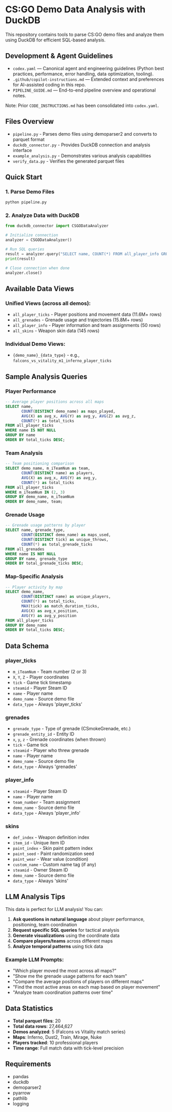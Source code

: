 # CS:GO Demo Data Analysis with DuckDB

This repository contains tools to parse CS:GO demo files and analyze them using DuckDB for efficient SQL-based analysis.

## Development & Agent Guidelines

- `codex.yaml` — Canonical agent and engineering guidelines (Python best practices, performance, error handling, data optimization, tooling).
- `.github/copilot-instructions.md` — Extended context and preferences for AI-assisted coding in this repo.
- `PIPELINE_GUIDE.md` — End-to-end pipeline overview and operational notes.

Note: Prior `CODE_INSTRUCTIONS.md` has been consolidated into `codex.yaml`.

## Files Overview

- `pipeline.py` - Parses demo files using demoparser2 and converts to parquet format
- `duckdb_connector.py` - Provides DuckDB connection and analysis interface
- `example_analysis.py` - Demonstrates various analysis capabilities
- `verify_data.py` - Verifies the generated parquet files

## Quick Start

### 1. Parse Demo Files
```bash
python pipeline.py
```

### 2. Analyze Data with DuckDB
```python
from duckdb_connector import CSGODataAnalyzer

# Initialize connection
analyzer = CSGODataAnalyzer()

# Run SQL queries
result = analyzer.query("SELECT name, COUNT(*) FROM all_player_info GROUP BY name")
print(result)

# Close connection when done
analyzer.close()
```

## Available Data Views

### Unified Views (across all demos):
- `all_player_ticks` - Player positions and movement data (11.6M+ rows)
- `all_grenades` - Grenade usage and trajectories (15.8M+ rows)  
- `all_player_info` - Player information and team assignments (50 rows)
- `all_skins` - Weapon skin data (145 rows)

### Individual Demo Views:
- `{demo_name}_{data_type}` - e.g., `falcons_vs_vitality_m1_inferno_player_ticks`

## Sample Analysis Queries

### Player Performance
```sql
-- Average player positions across all maps
SELECT name, 
       COUNT(DISTINCT demo_name) as maps_played,
       AVG(X) as avg_x, AVG(Y) as avg_y, AVG(Z) as avg_z,
       COUNT(*) as total_ticks
FROM all_player_ticks 
WHERE name IS NOT NULL
GROUP BY name 
ORDER BY total_ticks DESC;
```

### Team Analysis
```sql
-- Team positioning comparison
SELECT demo_name, m_iTeamNum as team,
       COUNT(DISTINCT name) as players,
       AVG(X) as avg_x, AVG(Y) as avg_y,
       COUNT(*) as total_ticks
FROM all_player_ticks 
WHERE m_iTeamNum IN (2, 3)
GROUP BY demo_name, m_iTeamNum
ORDER BY demo_name, team;
```

### Grenade Usage
```sql
-- Grenade usage patterns by player
SELECT name, grenade_type,
       COUNT(DISTINCT demo_name) as maps_used,
       COUNT(DISTINCT tick) as unique_throws,
       COUNT(*) as total_grenade_ticks
FROM all_grenades 
WHERE name IS NOT NULL
GROUP BY name, grenade_type
ORDER BY total_grenade_ticks DESC;
```

### Map-Specific Analysis
```sql
-- Player activity by map
SELECT demo_name,
       COUNT(DISTINCT name) as unique_players,
       COUNT(*) as total_ticks,
       MAX(tick) as match_duration_ticks,
       AVG(X) as avg_x_position,
       AVG(Y) as avg_y_position
FROM all_player_ticks
GROUP BY demo_name
ORDER BY total_ticks DESC;
```

## Data Schema

### player_ticks
- `m_iTeamNum` - Team number (2 or 3)
- `X`, `Y`, `Z` - Player coordinates
- `tick` - Game tick timestamp
- `steamid` - Player Steam ID
- `name` - Player name
- `demo_name` - Source demo file
- `data_type` - Always 'player_ticks'

### grenades  
- `grenade_type` - Type of grenade (CSmokeGrenade, etc.)
- `grenade_entity_id` - Entity ID
- `x`, `y`, `z` - Grenade coordinates (when thrown)
- `tick` - Game tick
- `steamid` - Player who threw grenade
- `name` - Player name
- `demo_name` - Source demo file
- `data_type` - Always 'grenades'

### player_info
- `steamid` - Player Steam ID
- `name` - Player name  
- `team_number` - Team assignment
- `demo_name` - Source demo file
- `data_type` - Always 'player_info'

### skins
- `def_index` - Weapon definition index
- `item_id` - Unique item ID
- `paint_index` - Skin paint pattern index
- `paint_seed` - Paint randomization seed
- `paint_wear` - Wear value (condition)
- `custom_name` - Custom name tag (if any)
- `steamid` - Owner Steam ID
- `demo_name` - Source demo file
- `data_type` - Always 'skins'

## LLM Analysis Tips

This data is perfect for LLM analysis! You can:

1. **Ask questions in natural language** about player performance, positioning, team coordination
2. **Request specific SQL queries** for tactical analysis
3. **Generate visualizations** using the coordinate data
4. **Compare players/teams** across different maps
5. **Analyze temporal patterns** using tick data

### Example LLM Prompts:
- "Which player moved the most across all maps?"
- "Show me the grenade usage patterns for each team"
- "Compare the average positions of players on different maps"
- "Find the most active areas on each map based on player movement"
- "Analyze team coordination patterns over time"

## Data Statistics
- **Total parquet files**: 20
- **Total data rows**: 27,464,627
- **Demos analyzed**: 5 (Falcons vs Vitality match series)
- **Maps**: Inferno, Dust2, Train, Mirage, Nuke
- **Players tracked**: 10 professional players
- **Time range**: Full match data with tick-level precision

## Requirements
- pandas
- duckdb  
- demoparser2
- pyarrow
- pathlib
- logging
